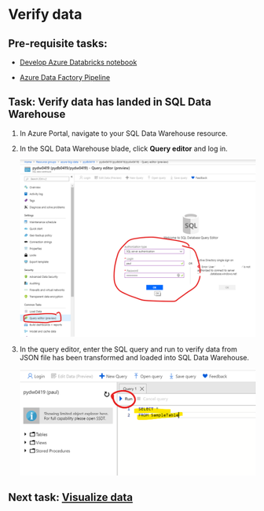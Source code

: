 # Verify data

## Pre-requisite tasks: 

- [Develop Azure Databricks notebook](../azure-databricks/develop-databricks.notebook.md)

- [Azure Data Factory Pipeline](../azure-data-factory-v2/transform-data-using-databricks)

## Task: Verify data has landed in SQL Data Warehouse

1. In Azure Portal, navigate to your SQL Data Warehouse resource.

1. In the SQL Data Warehouse blade, click **Query editor** and log in.

    ![](media/provision/4.png)    

1. In the query editor, enter the SQL query and run to verify data from JSON file has been transformed and loaded into SQL Data Warehouse.

    ![](media/query/1.png)

## Next task: [Visualize data](power-bi/visualize-data.md)